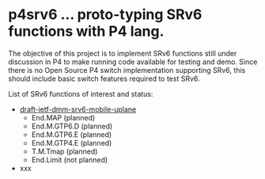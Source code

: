 # p4srv6 ... proto-typing SRv6 functions with P4 lang.

The objective of this project is to implement SRv6 functions still under discussion in P4 to make running code available for testing and demo.  Since there is no Open Source P4 switch implementation supporting SRv6, this should include basic switch features required to test SRv6.

List of SRv6 functions of interest and status:
* [draft-ietf-dmm-srv6-mobile-uplane](https://datatracker.ietf.org/doc/draft-ietf-dmm-srv6-mobile-uplane/)
	* End.MAP (planned)
	* End.M.GTP6.D (planned)
	* End.M.GTP6.E (planned)
	* End.M.GTP4.E (planned)
	* T.M.Tmap (planned)
	* End.Limit (not planned)
* xxx

